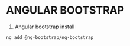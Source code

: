 
# ANGULAR BOOTSTRAP


1. Angular bootstrap install
```bash
ng add @ng-bootstrap/ng-bootstrap
```


